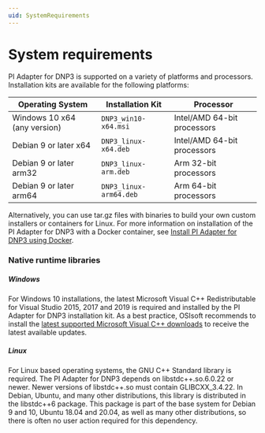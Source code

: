 ```yaml
---
uid: SystemRequirements
---
```


# System requirements

PI Adapter for DNP3 is supported on a variety of platforms and processors. Installation kits are available for the following platforms:

| Operating System | Installation Kit | Processor |
|-------------------|----------------------------------|-------------|
| Windows 10 x64 (any version)  | `DNP3_win10-x64.msi`     | Intel/AMD 64-bit processors |
| Debian 9 or later x64 | `DNP3_linux-x64.deb`     | Intel/AMD 64-bit processors |
| Debian 9 or later arm32 | `DNP3_linux-arm.deb`  | Arm 32-bit processors |
| Debian 9 or later arm64 | `DNP3_linux-arm64.deb`  | Arm 64-bit processors |

Alternatively, you can use tar.gz files with binaries to build your own custom installers or containers for Linux. For more information on installation of the PI Adapter for DNP3 with a Docker container, see [Install PI Adapter for DNP3 using Docker](xref:InstallPIAdapterForDNP3UsingDocker).

### Native runtime libraries
##### Windows 
For Windows 10 installations, the latest Microsoft Visual C++ Redistributable for Visual Studio 2015, 2017 and 2019 is required and installed by the PI Adapter for DNP3 installation kit. 
As a best practice, OSIsoft recommends to install the [latest supported Microsoft Visual C++ downloads](https://support.microsoft.com/en-us/help/2977003/the-latest-supported-visual-c-downloads) to receive the latest available updates.

##### Linux
For Linux based operating systems, the GNU C++ Standard library is required. The PI Adapter for DNP3 depends on libstdc++.so.6.0.22 or newer. Newer versions of libstdc++.so must contain GLIBCXX_3.4.22. 
In Debian, Ubuntu, and many other distributions, this library is distributed in the libstdc++6 package. This package is part of the base system for Debian 9 and 10, Ubuntu 18.04 and 20.04, as well as many other distributions, so there is often no user action required for this dependency. 